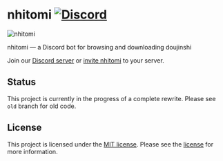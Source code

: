 # nhitomi [![Discord](https://img.shields.io/discord/515395714264858653.svg?label=Discord)](https://discord.gg/JFNga7q)

![nhitomi](https://github.com/chiyadev/nhitomi/raw/master/nhitomi.png)

nhitomi — a Discord bot for browsing and downloading doujinshi

Join our [Discord server](https://discord.gg/JFNga7q) or [invite nhitomi](https://discordapp.com/oauth2/authorize?client_id=515386276543725568&scope=bot&permissions=347200) to your server.

## Status

This project is currently in the progress of a complete rewrite. Please see `old` branch for old code.

## License

This project is licensed under the [MIT license](https://opensource.org/licenses/MIT). Please see the [license](LICENSE) for more information.
